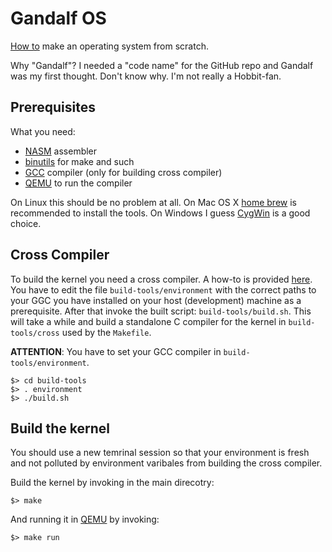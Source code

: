 # Gandalf OS

[How to][how-to] make an operating system from scratch.

Why "Gandalf"? I  needed a "code name"  for the GitHub repo and  Gandalf was my
first thought. Don't know why. I'm not really a Hobbit-fan.

## Prerequisites

What you need:

- [NASM][nasm] assembler
- [binutils][binutils] for make and such
- [GCC][gcc] compiler (only for building cross compiler)
- [QEMU][qemu] to run the compiler

On Linux  this should be  no problem at  all. On Mac  OS X [home  brew][brew] is
recommended to  install the tools.  On Windows I  guess [CygWin][cyg] is  a good
choice.

## Cross Compiler

To  build  the  kernel  you  need   a  cross  compiler.  A  how-to  is  provided
[here][cross].  You have  to edit  the file  `build-tools/environment` with  the
correct paths to your GGC you  have installed on your host (development) machine
as a prerequisite.  After that invoke the  built script: `build-tools/build.sh`.
This will  take a  while and  build a standalone  C compiler  for the  kernel in
`build-tools/cross` used by the `Makefile`.

__ATTENTION__: You have to set your GCC compiler in `build-tools/environment`.

    $> cd build-tools
    $> . environment
    $> ./build.sh

## Build the kernel

You should use a new temrinal session so that your environment is fresh and not
polluted by environment varibales from building the cross compiler.

Build the kernel by invoking in the main direcotry:

    $> make
    
And running it in [QEMU][qemu] by invoking:

    $> make run

[how-to]:   http://www.cs.bham.ac.uk/~exr/lectures/opsys/10_11/lectures/os-dev.pdf
[nasm]:     http://www.nasm.us/
[binutils]: https://www.gnu.org/software/binutils/
[gcc]:      http://gcc.gnu.org/
[brew]:     http://brew.sh/
[cyg]:      http://www.cygwin.com/
[cross]:    http://wiki.osdev.org/GCC_Cross-Compiler
[qemu]:     http://wiki.qemu.org/Main_Page
